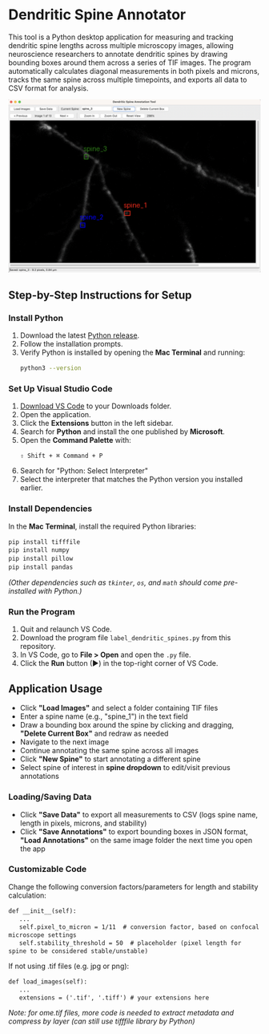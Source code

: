 # Dendritic Spine Annotator
This tool is a Python desktop application for measuring and tracking dendritic spine lengths across multiple microscopy images, allowing neuroscience researchers to annotate dendritic spines by drawing bounding boxes around them across a series of TIF images. The program automatically calculates diagonal measurements in both pixels and microns, tracks the same spine across multiple timepoints, and exports all data to CSV format for analysis.
<p align="center">
  <img src="screenshot.png" alt="Screenshot" width="600"/>
</p>

##  Step-by-Step Instructions for Setup
### Install Python
1. Download the latest [Python release](https://www.python.org/downloads/).
2. Follow the installation prompts.
3. Verify Python is installed by opening the **Mac Terminal** and running:
   ```bash
   python3 --version
   ```
### Set Up Visual Studio Code
1. [Download VS Code](https://code.visualstudio.com/) to your Downloads folder.  
2. Open the application.
3. Click the **Extensions** button in the left sidebar.
4. Search for **Python** and install the one published by **Microsoft**.
5. Open the **Command Palette** with:
   ```
   ⇧ Shift + ⌘ Command + P
   ```
6. Search for "Python: Select Interpreter"
7. Select the interpreter that matches the Python version you installed earlier.  

### Install Dependencies
In the **Mac Terminal**, install the required Python libraries:

```bash
pip install tifffile
pip install numpy
pip install pillow
pip install pandas
```
*(Other dependencies such as `tkinter`, `os`, and `math` should come pre-installed with Python.)*

### Run the Program
1. Quit and relaunch VS Code.  
2. Download the program file `label_dendritic_spines.py` from this repository.  
3. In VS Code, go to **File > Open** and open the `.py` file.  
4. Click the **Run** button (▶) in the top-right corner of VS Code.

## Application Usage
* Click **"Load Images"** and select a folder containing TIF files
* Enter a spine name (e.g., "spine_1") in the text field
* Draw a bounding box around the spine by clicking and dragging, **"Delete Current Box"** and redraw as needed
* Navigate to the next image 
* Continue annotating the same spine across all images
* Click **"New Spine"** to start annotating a different spine
* Select spine of interest in **spine dropdown** to edit/visit previous annotations

### Loading/Saving Data
* Click **"Save Data"** to export all measurements to CSV (logs spine name, length in pixels, microns, and stability)
* Click **"Save Annotations"** to export bounding boxes in JSON format, **"Load Annotations"** on the same image folder the next time you open the app

### Customizable Code
Change the following conversion factors/parameters for length and stability calculation:
```
def __init__(self):
   ...
   self.pixel_to_micron = 1/11  # conversion factor, based on confocal microscope settings
   self.stability_threshold = 50  # placeholder (pixel length for spine to be considered stable/unstable)
```
If not using .tif files (e.g. jpg or png):
```
def load_images(self):
   ...
   extensions = ('.tif', '.tiff') # your extensions here
```
*Note: for ome.tif files, more code is needed to extract metadata and compress by layer (can still use tifffile library by Python)*
